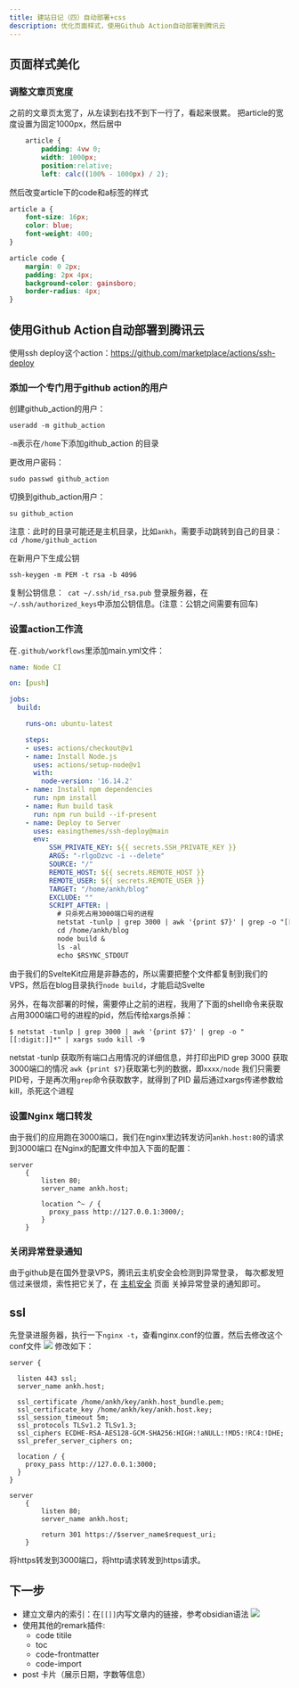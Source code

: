 ```yaml
---
title: 建站日记（四）自动部署+css
description: 优化页面样式，使用Github Action自动部署到腾讯云
---
```


## 页面样式美化
### 调整文章页宽度
之前的文章页太宽了，从左读到右找不到下一行了，看起来很累。
把article的宽度设置为固定1000px，然后居中
```css
    article {
        padding: 4vw 0;
        width: 1000px;
        position:relative;
        left: calc((100% - 1000px) / 2);
```

然后改变article下的code和a标签的样式
```css
article a {
    font-size: 16px;
    color: blue;
    font-weight: 400;
}

article code {
    margin: 0 2px;
    padding: 2px 4px;
    background-color: gainsboro;
    border-radius: 4px;
}
```

## 使用Github Action自动部署到腾讯云
使用ssh deploy这个action：https://github.com/marketplace/actions/ssh-deploy

### 添加一个专门用于github action的用户
创建github_action的用户：
```shell
useradd -m github_action
```
`-m`表示在`/home`下添加github_action 的目录

更改用户密码：
```shell
sudo passwd github_action
```

切换到github_action用户：
```shell
su github_action
```


注意：此时的目录可能还是主机目录，比如`ankh`，需要手动跳转到自己的目录：`cd /home/github_action`

在新用户下生成公钥
```shell
ssh-keygen -m PEM -t rsa -b 4096
```
复制公钥信息：` cat ~/.ssh/id_rsa.pub` 
登录服务器，在`~/.ssh/authorized_keys`中添加公钥信息。(注意：公钥之间需要有回车)

### 设置action工作流
在`.github/workflows`里添加main.yml文件：
```yml
name: Node CI

on: [push]

jobs:
  build:

    runs-on: ubuntu-latest

    steps:
    - uses: actions/checkout@v1
    - name: Install Node.js
      uses: actions/setup-node@v1
      with:
        node-version: '16.14.2'
    - name: Install npm dependencies
      run: npm install
    - name: Run build task
      run: npm run build --if-present
    - name: Deploy to Server
      uses: easingthemes/ssh-deploy@main
      env:
          SSH_PRIVATE_KEY: ${{ secrets.SSH_PRIVATE_KEY }}
          ARGS: "-rlgoDzvc -i --delete"
          SOURCE: "/"
          REMOTE_HOST: ${{ secrets.REMOTE_HOST }}
          REMOTE_USER: ${{ secrets.REMOTE_USER }}
          TARGET: "/home/ankh/blog"
          EXCLUDE: ""
          SCRIPT_AFTER: |
            # 只杀死占用3000端口号的进程
            netstat -tunlp | grep 3000 | awk '{print $7}' | grep -o "[[:digit:]]*" | xargs sudo kill -9
            cd /home/ankh/blog
            node build &
            ls -al
            echo $RSYNC_STDOUT

```
由于我们的SvelteKit应用是非静态的，所以需要把整个文件都复制到我们的VPS，然后在blog目录执行`node build`，才能启动Svelte

另外，在每次部署的时候，需要停止之前的进程，我用了下面的shell命令来获取占用3000端口号的进程的pid，然后传给xargs杀掉：
```shell
$ netstat -tunlp | grep 3000 | awk '{print $7}' | grep -o "[[:digit:]]*" | xargs sudo kill -9
```
netstat -tunlp 获取所有端口占用情况的详细信息，并打印出PID
grep 3000 获取3000端口的情况
`awk {print $7}`获取第七列的数据，即`xxxx/node` 
我们只需要PID号，于是再次用`grep`命令获取数字，就得到了PID
最后通过xargs传递参数给kill，杀死这个进程

### 设置Nginx 端口转发
由于我们的应用跑在3000端口，我们在nginx里边转发访问`ankh.host:80`的请求到3000端口
在Nginx的配置文件中加入下面的配置：
```nginx
server
    {
        listen 80;
        server_name ankh.host;
        
        location ^~ / {
          proxy_pass http://127.0.0.1:3000/;
        }
    }
```

### 关闭异常登录通知
由于github是在国外登录VPS，腾讯云主机安全会检测到异常登录，
每次都发短信过来很烦，索性把它关了，在 [主机安全](https://console.cloud.tencent.com/cwp/setting) 页面 关掉异常登录的通知即可。 

## ssl
先登录进服务器，执行一下`nginx -t`，查看nginx.conf的位置，然后去修改这个conf文件
![](https://picture-bed-1301848969.cos.ap-shanghai.myqcloud.com/20230120174412.png)
修改如下：
```nginx
server {
 
  listen 443 ssl;
  server_name ankh.host;
 
  ssl_certificate /home/ankh/key/ankh.host_bundle.pem;
  ssl_certificate_key /home/ankh/key/ankh.host.key;
  ssl_session_timeout 5m;
  ssl_protocols TLSv1.2 TLSv1.3;
  ssl_ciphers ECDHE-RSA-AES128-GCM-SHA256:HIGH:!aNULL:!MD5:!RC4:!DHE;
  ssl_prefer_server_ciphers on;
 
  location / {
    proxy_pass http://127.0.0.1:3000;
  }
}
 
server
    {
        listen 80;
        server_name ankh.host;
 
        return 301 https://$server_name$request_uri;
    }
```
将https转发到3000端口，将http请求转发到https请求。


## 下一步
- 建立文章内的索引：在`[[]]`内写文章内的链接，参考obsidian语法
![](https://picture-bed-1301848969.cos.ap-shanghai.myqcloud.com/20230116203405.png)
- 使用其他的remark插件:
  - code titile
  - toc
  - code-frontmatter
  - code-import
- post 卡片（展示日期，字数等信息）
